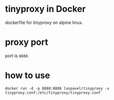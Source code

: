 # tinyproxy in Docker
dockerfile for tinyproxy on alpine linux.

# proxy port
port is ```8888```.

# how to use
```docker run -d -p 8888:8888 laspavel/tinyproxy -v tinyproxy.conf:/etc/tinyproxy/tinyproxy.conf```

